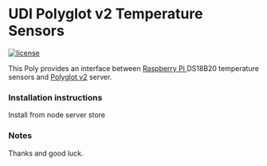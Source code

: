 # UDI Polyglot v2 Temperature Sensors 

[![license](https://img.shields.io/github/license/mashape/apistatus.svg)](https://github.com/Panda88CO/UDI-RPITempSensors/LICENSE)

This Poly provides an interface between [Raspberry Pi ](https://www.raspberrypi.org/documentation/usage/gpio-plus-and-raspi2/) DS18B20 temperature sensors and [Polyglot v2](https://github.com/UniversalDevicesInc/polyglot-v2) server.

### Installation instructions
Install from node server store 


### Notes


Thanks and good luck.

